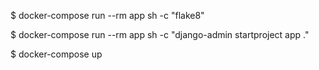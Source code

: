 

$ docker-compose run --rm app sh -c "flake8"

$ docker-compose run --rm app sh -c "django-admin startproject app ."

$ docker-compose up


